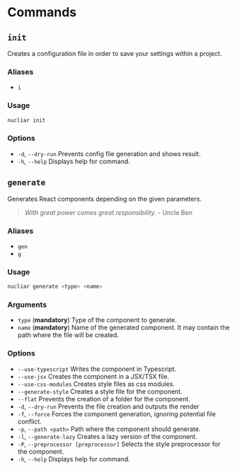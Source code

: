 # Commands

## `init`

Creates a configuration file in order to save your settings within a project.

### Aliases

- `i`

### Usage

```sh
nucliar init
```

### Options

- `-d`, `--dry-run`                         Prevents config file generation and shows result.
- `-h`, `--help`                            Displays help for command.

## `generate`

Generates React components depending on the given parameters.

> *With great power comes great responsibility.* - Uncle Ben

### Aliases

- `gen`
- `g`

### Usage

```sh
nucliar generate <type> <name>
```

### Arguments

- `type` (**mandatory**) Type of the component to generate. 
- `name` (**mandatory**) Name of the generated component. It may contain the path where the file will be created.

### Options

- `--use-typescript`                        Writes the component in Typescript.
- `--use-jsx`                               Creates the component in a JSX/TSX file.
- `--use-css-modules`                       Creates style files as css modules.
- `--generate-style`                        Creates a style file for the component.
- `--flat`                                  Prevents the creation of a folder for the component.
- `-d`, `--dry-run`                         Prevents the file creation and outputs the render
- `-f`, `--force`                           Forces the component generation, ignoring potential file conflict.
- `-p`, `--path <path>`                     Path where the component should generate.
- `-l`, `--generate-lazy`                   Creates a lazy version of the component.
- `-P`, `--preprocessor [preprocessor]`     Selects the style preprocessor for the component.
- `-h`, `--help`                            Displays help for command.
